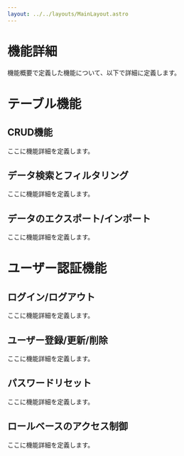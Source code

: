 ```yaml
---
layout: ../../layouts/MainLayout.astro
---
```

# 機能詳細
機能概要で定義した機能について、以下で詳細に定義します。

# テーブル機能
## CRUD機能
ここに機能詳細を定義します。

## データ検索とフィルタリング
ここに機能詳細を定義します。

## データのエクスポート/インポート
ここに機能詳細を定義します。

# ユーザー認証機能
## ログイン/ログアウト
ここに機能詳細を定義します。

## ユーザー登録/更新/削除
ここに機能詳細を定義します。

## パスワードリセット
ここに機能詳細を定義します。

## ロールベースのアクセス制御
ここに機能詳細を定義します。
